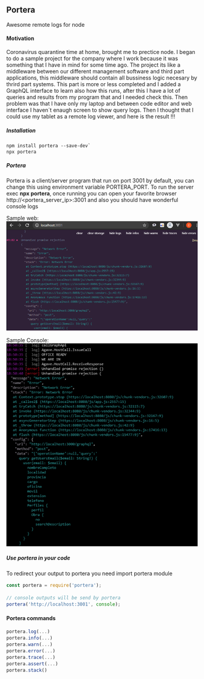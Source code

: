 ## Portera

Awesome remote logs for node

#### Motivation

Coronavirus quarantine time at home, brought me to prectice node. I began to do a sample project for the company where I work because it was something that I have in mind for some time ago. The project its like a middleware between our different management software and third part applications, this middleware should contain all bussiness logic necesary by thrird part systems.
This part is more or less completed and I added a GraphQL interface to learn also how this runs, after this I have a lot of queries and results from my program that and I needed check this. Then problem was that I have only my laptop and between code editor and web interface I haven´t enaugh screen to show query logs. Then I thought that I could use my tablet as a remote log viewer, and here is the result !!!

##### Installation

```
npm install portera --save-dev`
npx portera
```

##### Portera

Portera is a client/server program that run on port 3001 by default, you can change this using environment variable PORTERA_PORT. To run the server exec **npx portera**, once running you can open your favorite browser http://<portera_server_ip>:3001 and also you should have wonderful console logs

Sample web:
![Sample Web Image](/docs/portera_web.png)

Sample Console:
![Sample Console Image](/docs/portera_console.png)

##### Use portera in your code

To redirect your output to portera you need import portera module

```js
const portera = require('portera');

// console outputs will be send by portera
portera('http://localhost:3001', console);
```

#### Portera commands

```js
portera.log(...)
portera.info(...)
portera.warn(...)
portera.error(...)
portera.trace(...)
portera.assert(...)
portera.stack()
```
